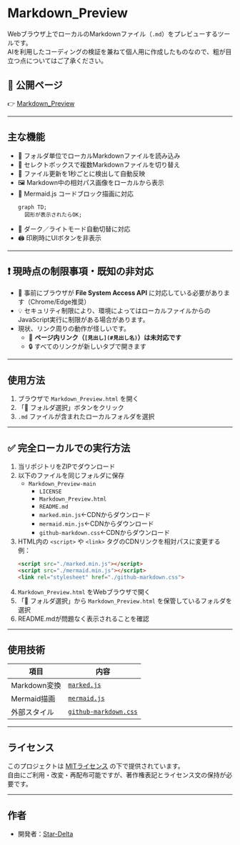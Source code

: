 # Markdown_Preview

Webブラウザ上でローカルのMarkdownファイル（`.md`）をプレビューするツールです。  
AIを利用したコーディングの検証を兼ねて個人用に作成したものなので、粗が目立つ点についてはご了承ください。  

## 🔗 公開ページ

👉 [Markdown_Preview](https://github.com/Star-Delta/Markdown_Preview)  

---

## 主な機能

- 📁 フォルダ単位でローカルMarkdownファイルを読み込み
- 📑 セレクトボックスで複数Markdownファイルを切り替え
- 🔄 ファイル更新を1秒ごとに検出して自動反映
- 🖼 Markdown中の相対パス画像をローカルから表示
- 🧠 Mermaid.js コードブロック描画に対応
  ```mermaid
  graph TD;
    図形が表示されたらOK;
  ```
- 🌙 ダーク／ライトモード自動切替に対応
- 🖨 印刷時にUIボタンを非表示

---

## ❗ 現時点の制限事項・既知の非対応
- 📌 事前にブラウザが **File System Access API** に対応している必要があります（Chrome/Edge推奨）  
- 💡 セキュリティ制限により、環境によってはローカルファイルからのJavaScript実行に制限がある場合があります。
- 現状、リンク周りの動作が怪しいです。
  - 🔗 **ページ内リンク（`[見出し](#見出し名)`）は未対応です**  
  - 🔒 すべてのリンクが新しいタブで開きます  

---

## 使用方法

1. ブラウザで `Markdown_Preview.html` を開く
2. 「📁 フォルダ選択」ボタンをクリック
3. `.md` ファイルが含まれたローカルフォルダを選択

---

## ✅ 完全ローカルでの実行方法
1. 当リポジトリをZIPでダウンロード
2. 以下のファイルを同じフォルダに保存  
   - `Markdown_Preview-main`
     - `LICENSE`
     - `Markdown_Preview.html`
     - `README.md`
     - `marked.min.js`←CDNからダウンロード
     - `mermaid.min.js`←CDNからダウンロード
     - `github-markdown.css`←CDNからダウンロード
3. HTML内の `<script>` や `<link>` タグのCDNリンクを相対パスに変更する  
   例：
   ```html
   <script src="./marked.min.js"></script>
   <script src="./mermaid.min.js"></script>
   <link rel="stylesheet" href="./github-markdown.css">
   ```
4. `Markdown_Preview.html` をWebブラウザで開く
5. 「📁 フォルダ選択」から `Markdown_Preview.html` を保管しているフォルダを選択
6. README.mdが問題なく表示されることを確認

---

## 使用技術

| 項目         | 内容                                                                   |
| ------------ | ---------------------------------------------------------------------- |
| Markdown変換 | [`marked.js`](https://marked.js.org/)                                  |
| Mermaid描画  | [`mermaid.js`](https://mermaid.js.org/)                                |
| 外部スタイル | [`github-markdown.css`](https://sindresorhus.com/github-markdown-css/) |

---

## ライセンス

このプロジェクトは [MITライセンス](./LICENSE) の下で提供されています。  
自由にご利用・改変・再配布可能ですが、著作権表記とライセンス文の保持が必要です。

---

## 作者

- 開発者：[Star-Delta](https://github.com/Star-Delta)
